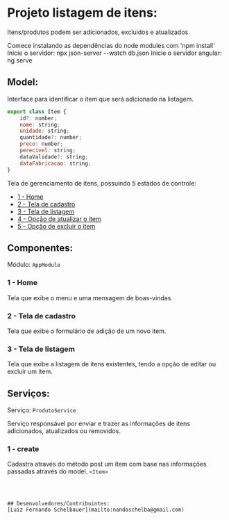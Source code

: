 # Projeto listagem de itens:
Itens/produtos podem ser adicionados, excluidos e atualizados.

Comece instalando as dependências do node modules com 'npm install'
Inicie o servidor: npx json-server --watch db.json
Inicie o servidor angular: ng serve


## Model:
Interface para identificar o item que será adicionado na listagem.
```javascript
export class Item {
    id?: number;
    nome: string;
    unidade: string;
    quantidade?: number;
    preco: number; 
    perecivel: string;
    dataValidade?: string;
    dataFabricacao: string;
}
```

Tela de gerenciamento de itens, possuindo 5 estados de controle:

- [1 - Home](#home)
- [2 - Tela de cadastro](#cadastro)
- [3 - Tela de listagem](#listagem)
- [4 - Opção de atualizar o item](#update)
- [5 - Opção de excluir o item](#delete)

## Componentes:
Módulo: `AppModule`
<br>

### <a name="home"></a> 1 - Home
Tela que exibe o menu e uma mensagem de boas-vindas.

### <a name="cadastro"></a> 2 - Tela de cadastro
Tela que exibe o formulário de adição de um novo item.

### <a name="listagem"></a> 3 - Tela de listagem
Tela que exibe a listagem de itens existentes, tendo a opção de editar ou excluir um item.

## Serviços:
Serviço: `ProdutoService`

Serviço responsável por enviar e trazer as informações de itens adicionados, atualizados ou removidos.
<br>

### <a name="servico1"></a> 1 - create
Cadastra através do método post um item com base nas informações passadas através do model. `<Item>`

 <br>

```

## Desenvolvedores/Contribuintes:
[Luiz Fernando Schelbauer](mailto:nandoschelba@gmail.com)
